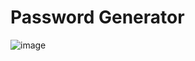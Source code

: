 # Password Generator 

![image](https://user-images.githubusercontent.com/79486020/218445240-3cd64a31-c24a-4215-9c2e-dac2968acd42.png)
